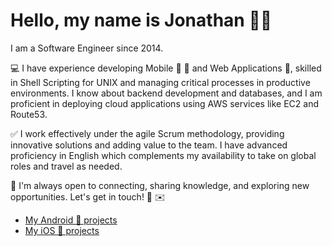 # Hello, my name is Jonathan 👋🏽

I am a Software Engineer since 2014.

💻 I have experience developing Mobile 🍎 🤖 and Web Applications 🚀, skilled in Shell Scripting for UNIX and managing critical processes in productive environments. I know about backend development and databases, and I am proficient in deploying cloud applications using AWS services like EC2 and Route53.

✅ I work effectively under the agile Scrum methodology, providing innovative solutions and adding value to the team. I have advanced proficiency in English which complements my availability to take on global roles and travel as needed.

🌟 I'm always open to connecting, sharing knowledge, and exploring new opportunities. Let's get in touch! 📲 ✉️

* [My Android 🤖 projects](https://github.com/jreategui07?tab=repositories&q=kotlin)
* [My iOS 🍎 projects](https://github.com/jreategui07?tab=repositories&q=swift)
  
